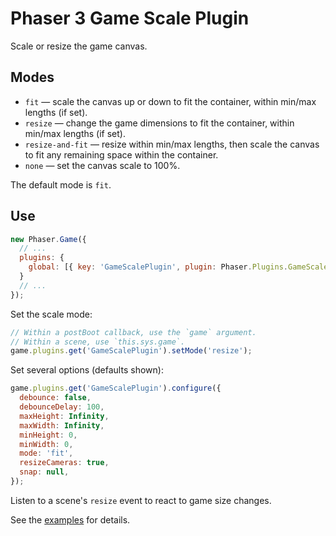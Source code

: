 Phaser 3 Game Scale Plugin
==========================

Scale or resize the game canvas.

Modes
-----

- `fit` — scale the canvas up or down to fit the container, within min/max lengths (if set).
- `resize` — change the game dimensions to fit the container, within min/max lengths (if set).
- `resize-and-fit` — resize within min/max lengths, then scale the canvas to fit any remaining space within the container.
- `none` — set the canvas scale to 100%.

The default mode is `fit`.

Use
---

```javascript
new Phaser.Game({
  // ...
  plugins: {
    global: [{ key: 'GameScalePlugin', plugin: Phaser.Plugins.GameScalePlugin, start: true }]
  }
  // ...
});
```

Set the scale mode:

```javascript
// Within a postBoot callback, use the `game` argument.
// Within a scene, use `this.sys.game`.
game.plugins.get('GameScalePlugin').setMode('resize');
```

Set several options (defaults shown):

```javascript
game.plugins.get('GameScalePlugin').configure({
  debounce: false,
  debounceDelay: 100,
  maxHeight: Infinity,
  maxWidth: Infinity,
  minHeight: 0,
  minWidth: 0,
  mode: 'fit',
  resizeCameras: true,
  snap: null,
});
```

Listen to a scene's `resize` event to react to game size changes.

See the [examples](./examples/) for details.
